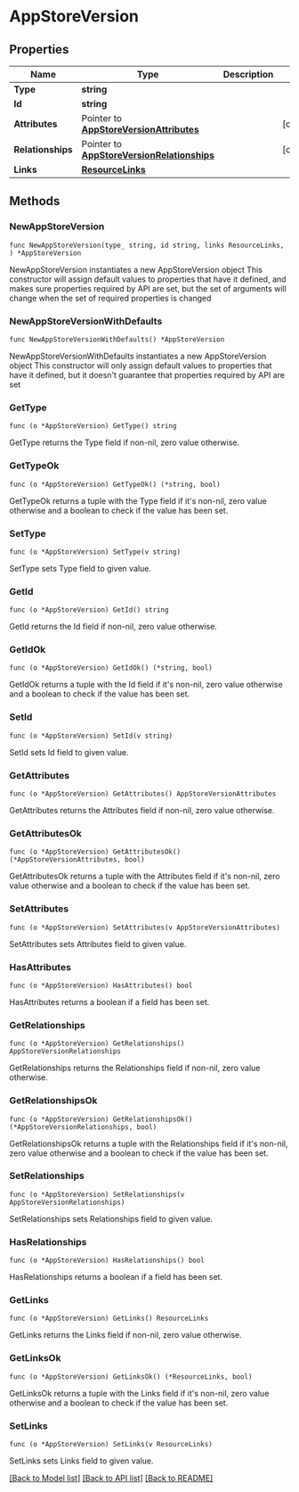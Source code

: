 # AppStoreVersion

## Properties

Name | Type | Description | Notes
------------ | ------------- | ------------- | -------------
**Type** | **string** |  | 
**Id** | **string** |  | 
**Attributes** | Pointer to [**AppStoreVersionAttributes**](AppStoreVersionAttributes.md) |  | [optional] 
**Relationships** | Pointer to [**AppStoreVersionRelationships**](AppStoreVersionRelationships.md) |  | [optional] 
**Links** | [**ResourceLinks**](ResourceLinks.md) |  | 

## Methods

### NewAppStoreVersion

`func NewAppStoreVersion(type_ string, id string, links ResourceLinks, ) *AppStoreVersion`

NewAppStoreVersion instantiates a new AppStoreVersion object
This constructor will assign default values to properties that have it defined,
and makes sure properties required by API are set, but the set of arguments
will change when the set of required properties is changed

### NewAppStoreVersionWithDefaults

`func NewAppStoreVersionWithDefaults() *AppStoreVersion`

NewAppStoreVersionWithDefaults instantiates a new AppStoreVersion object
This constructor will only assign default values to properties that have it defined,
but it doesn't guarantee that properties required by API are set

### GetType

`func (o *AppStoreVersion) GetType() string`

GetType returns the Type field if non-nil, zero value otherwise.

### GetTypeOk

`func (o *AppStoreVersion) GetTypeOk() (*string, bool)`

GetTypeOk returns a tuple with the Type field if it's non-nil, zero value otherwise
and a boolean to check if the value has been set.

### SetType

`func (o *AppStoreVersion) SetType(v string)`

SetType sets Type field to given value.


### GetId

`func (o *AppStoreVersion) GetId() string`

GetId returns the Id field if non-nil, zero value otherwise.

### GetIdOk

`func (o *AppStoreVersion) GetIdOk() (*string, bool)`

GetIdOk returns a tuple with the Id field if it's non-nil, zero value otherwise
and a boolean to check if the value has been set.

### SetId

`func (o *AppStoreVersion) SetId(v string)`

SetId sets Id field to given value.


### GetAttributes

`func (o *AppStoreVersion) GetAttributes() AppStoreVersionAttributes`

GetAttributes returns the Attributes field if non-nil, zero value otherwise.

### GetAttributesOk

`func (o *AppStoreVersion) GetAttributesOk() (*AppStoreVersionAttributes, bool)`

GetAttributesOk returns a tuple with the Attributes field if it's non-nil, zero value otherwise
and a boolean to check if the value has been set.

### SetAttributes

`func (o *AppStoreVersion) SetAttributes(v AppStoreVersionAttributes)`

SetAttributes sets Attributes field to given value.

### HasAttributes

`func (o *AppStoreVersion) HasAttributes() bool`

HasAttributes returns a boolean if a field has been set.

### GetRelationships

`func (o *AppStoreVersion) GetRelationships() AppStoreVersionRelationships`

GetRelationships returns the Relationships field if non-nil, zero value otherwise.

### GetRelationshipsOk

`func (o *AppStoreVersion) GetRelationshipsOk() (*AppStoreVersionRelationships, bool)`

GetRelationshipsOk returns a tuple with the Relationships field if it's non-nil, zero value otherwise
and a boolean to check if the value has been set.

### SetRelationships

`func (o *AppStoreVersion) SetRelationships(v AppStoreVersionRelationships)`

SetRelationships sets Relationships field to given value.

### HasRelationships

`func (o *AppStoreVersion) HasRelationships() bool`

HasRelationships returns a boolean if a field has been set.

### GetLinks

`func (o *AppStoreVersion) GetLinks() ResourceLinks`

GetLinks returns the Links field if non-nil, zero value otherwise.

### GetLinksOk

`func (o *AppStoreVersion) GetLinksOk() (*ResourceLinks, bool)`

GetLinksOk returns a tuple with the Links field if it's non-nil, zero value otherwise
and a boolean to check if the value has been set.

### SetLinks

`func (o *AppStoreVersion) SetLinks(v ResourceLinks)`

SetLinks sets Links field to given value.



[[Back to Model list]](../README.md#documentation-for-models) [[Back to API list]](../README.md#documentation-for-api-endpoints) [[Back to README]](../README.md)


